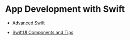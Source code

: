 # App Development with Swift


- [Advanced Swift](Advanced-Swift/README.md)

- [SwiftUI Components and Tips](SwiftUI-Components-and-Tips/README.md)